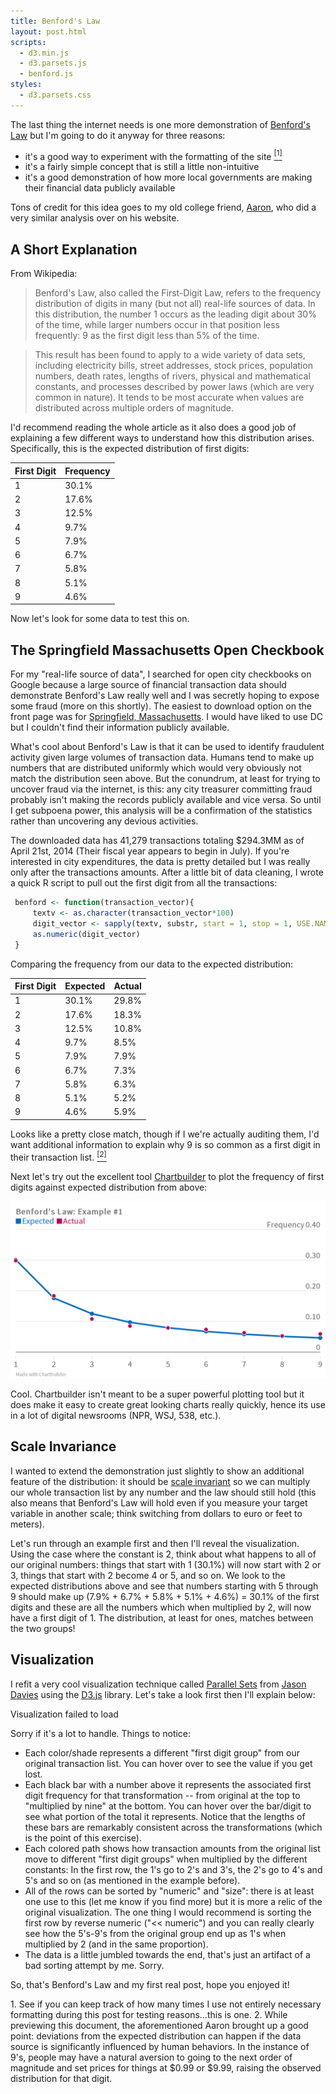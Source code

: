 ```yaml
---
title: Benford's Law
layout: post.html
scripts:
  - d3.min.js
  - d3.parsets.js
  - benford.js
styles:
  - d3.parsets.css
---
```


The last thing the internet needs is one more demonstration of [Benford's Law](https://en.wikipedia.org/wiki/Benford's_law) but I'm going to do it anyway for three reasons:

- it's a good way to experiment with the formatting of the site [<sup>[1]</sup>](#footnote-1)
- it's a fairly simple concept that is still a little non-intuitive
- it's a good demonstration of how more local governments are making their financial data publicly available

Tons of credit for this idea goes to my old college friend, [Aaron](http://aaronoellis.com/articles/benfords-law-and-the-denver-city-checkbook), who did a very similar analysis over on his website.

## A Short Explanation

From Wikipedia:

>	Benford's Law, also called the First-Digit Law, refers to the frequency distribution of digits in many (but not all) real-life sources of data.
	In this distribution, the number 1 occurs as the leading digit about 30% of the time, while larger numbers occur in that position less frequently:
	9 as the first digit less than 5% of the time.

>	This result has been found to apply to a wide variety of data sets, including electricity bills, street addresses, stock prices, population numbers,
	death rates, lengths of rivers, physical and mathematical constants, and processes described by power laws (which are very common in nature).
	It tends to be most accurate when values are distributed across multiple orders of magnitude.

I'd recommend reading the whole article as it also does a good job of explaining a few different ways to understand how this distribution arises.
Specifically, this is the expected distribution of first digits:


| First Digit | Frequency |
| --- | --- |
| 1 | 30.1% |
| 2 | 17.6% |
| 3 | 12.5% |
| 4 | 9.7% |
| 5 | 7.9% |
| 6 | 6.7% |
| 7 | 5.8% |
| 8 | 5.1% |
| 9 | 4.6% |

Now let's look for some data to test this on.

## The Springfield Massachusetts Open Checkbook

For my "real-life source of data", I searched for open city checkbooks on Google because a large source of financial transaction data should
demonstrate Benford's Law really well and I was secretly hoping to expose some fraud (more on this shortly). The easiest to download option on the front page was
for [Springfield, Massachusetts](http://www3.springfield-ma.gov/finance/opencheckbook.html). I would have liked to use DC but I couldn't find their information publicly available.

What's cool about Benford's Law is that it can be used to identify fraudulent activity given large volumes of transaction data.
Humans tend to make up numbers that are distributed uniformly which would very obviously not match the distribution seen above.
But the conundrum, at least for trying to uncover fraud via the internet, is this: any city treasurer committing fraud probably isn't making the records publicly available
and vice versa. So until I get subpoena power, this analysis will be a confirmation of the statistics rather than uncovering any devious activities.

The downloaded data has 41,279 transactions totaling $294.3MM as of April 21st, 2014 (Their fiscal year appears to begin in July).
If you're interested in city expenditures, the data is pretty detailed but I was really only after the transactions amounts.
After a little bit of data cleaning, I wrote a quick R script to pull out the first digit from all the transactions:

```R
 benford <- function(transaction_vector){
     textv <- as.character(transaction_vector*100)
     digit_vector <- sapply(textv, substr, start = 1, stop = 1, USE.NAMES = FALSE)
     as.numeric(digit_vector)
 }
```

Comparing the frequency from our data to the expected distribution:

| First Digit | Expected | Actual |
| --- | --- | --- |
| 1 | 30.1% | 29.8% |
| 2 | 17.6% | 18.3% |
| 3 | 12.5% | 10.8% |
| 4 | 9.7% | 8.5% |
| 5 | 7.9% | 7.9% |
| 6 | 6.7% | 7.3% |
| 7 | 5.8% | 6.3% |
| 8 | 5.1% | 5.2% |
| 9 | 4.6% | 5.9% |

Looks like a pretty close match, though if I we're actually auditing them, I'd want additional information to explain why 9 is so common  as
a first digit in their transaction list. [<sup>[2]</sup>](#footnote-2)

Next let's try out the excellent tool [Chartbuilder](https://github.com/Quartz/Chartbuilder/) to plot the frequency of first digits against expected distribution from above:

![Benfords-Law-Example-1](../../images/benfords-law-example.png)

Cool. Chartbuilder isn't meant to be a super powerful plotting tool but it does make it easy to create great looking charts really quickly, hence its use
in a lot of digital newsrooms (NPR, WSJ, 538, etc.).

## Scale Invariance

I wanted to extend the demonstration just slightly to show an additional feature of the distribution:
it should be [scale invariant](http://en.wikipedia.org/wiki/Benford's_law#Scale_invariance) so we can multiply our whole transaction list by any number and the law should still hold (this also means that Benford's Law will
hold even if you measure your target variable in another scale; think switching from dollars to euro or feet to meters).

Let's run through an example first and then I'll reveal the visualization. Using the case where the constant is 2, think about what happens to all of our original
numbers: things that start with 1 (30.1%) will now start with 2 or 3, things that start with 2 become 4 or 5, and so on. We look to the expected
distributions above and see that numbers starting with 5 through 9 should make up (7.9% + 6.7% + 5.8% + 5.1% + 4.6%) = 30.1% of the first digits and these are
all the numbers which when multiplied by 2, will now have a first digit of 1. The distribution, at least for ones, matches between the two groups!

## Visualization

I refit a very cool visualization technique called [Parallel Sets](http://www.jasondavies.com/parallel-sets/) from [Jason Davies](http://www.jasondavies.com/) using the [D3.js](http://d3js.org/) library. Let's take a look first then I'll explain below:


<div id="vis"><noscript>Visualization failed to load</noscript></div>

Sorry if it's a lot to handle. Things to notice:

- Each color/shade represents a different "first digit group" from our original transaction list. You can hover over to see the value if you get lost.
- Each black bar with a number above it represents the associated first digit frequency for that transformation -- from original at the top to "multiplied by nine" at the bottom. You can hover over the bar/digit to see what portion of the total it represents. Notice that the lengths of these bars are remarkably consistent across the transformations (which is the point of this exercise).
- Each colored path shows how transaction amounts from the original list move to different "first digit groups" when multiplied by the different constants: In the first row, the 1's go to 2's and 3's, the 2's go to 4's and 5's and so on (as mentioned in the example before).
- All of the rows can be sorted by "numeric" and "size": there is at least one use to this (let me know if you find more) but it is more a relic of the original visualization. The one thing I would recommend is sorting the first row by reverse numeric ("<< numeric") and you can really clearly see how the 5's-9's from the original group end up as 1's when multiplied by 2 (and in the same proportion).
- The data is a little jumbled towards the end, that's just an artifact of a bad sorting attempt by me. Sorry.

So, that's Benford's Law and my first real post, hope you enjoyed it!

<div class="footnotes">
1. <a name="footnote-1"></a> See if you can keep track of how many times I use not entirely necessary formatting during this post for testing reasons...this is one.
2. <a name="footnote-2"></a> While previewing this document, the aforementioned Aaron brought up a good point: deviations from the expected distribution can happen if the data source is significantly influenced by human behaviors. In the instance of 9's, people may have a natural aversion to going to the next order of magnitude and set prices for things at $0.99 or $9.99, raising the observed distribution for that digit.
</div>
